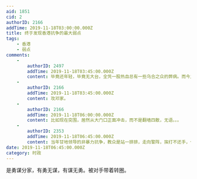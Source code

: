 ```yaml
---
aid: 1851
cid: 2
authorID: 2166
addTime: 2019-11-18T03:00:00.000Z
title: 终于发现香港抗争的最大弱点
tags:
    - 香港
    - 弱点
comments:
    -
        authorID: 2497
        addTime: 2019-11-18T03:45:00.000Z
        content: 毕竟还年轻，毕竟无大台，全凭一股热血总有一些乌合之众的弊病。而今之计，是尽量要想办法把理大的那几百人救出来，战后总结再做也不迟。
    -
        authorID: 2166
        addTime: 2019-11-18T03:45:00.000Z
        content: 攻邓家。
    -
        authorID: 2166
        addTime: 2019-11-18T06:00:00.000Z
        content: 比如现在突围，居然从大门口正面冲击，而不是翻墙四散，无语。。。
    -
        authorID: 2353
        addTime: 2019-11-18T06:45:00.000Z
        content: 当年甘地领导的非暴力抗争，教众是站一排排，走向警阵，挨打不还手，仼打，打伤一个，抬下一个，再顶上一个，真是可歌可泣。
date: 2019-11-18T06:45:00.000Z
category: 时政
---
```


是勇谋分家，有勇无谋，有谋无勇。被对手带着转圈。
